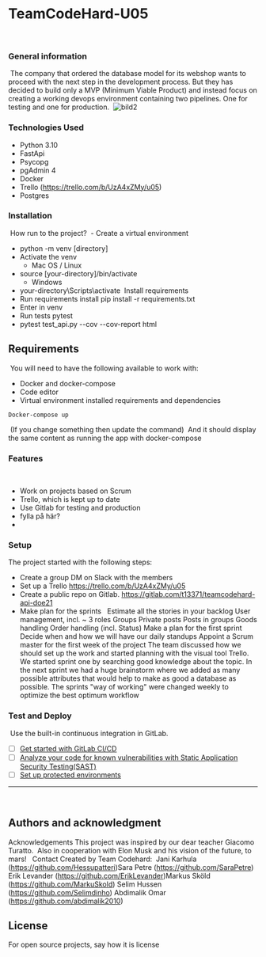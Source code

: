 # TeamCodeHard-U05
​
### General information
​
The company that ordered the database model for its webshop wants to proceed with the next step in the development process. But they has decided to build only a MVP (Minimum Viable Product) and instead focus on creating a working devops environment containing two pipelines. One for testing and one for production.
​
![bild2](https://user-images.githubusercontent.com/91993656/160679215-74fc463e-0be2-4cb6-95ae-3e0af9f2a30d.png)
### Technologies Used
- Python 3.10
- FastApi
- Psycopg
- pgAdmin 4
- Docker
- Trello (https://trello.com/b/UzA4xZMy/u05)
- Postgres
​
### Installation
​
How run to the project?
​
    - Create a virtual environment
- python -m venv [directory]
- Activate the venv 
    - Mac OS / Linux
-  source [your-directory]/bin/activate
    - Windows
- your-directory\Scripts\activate
​
Install requirements
- Run requirements install pip install -r requirements.txt
- Enter in venv
- Run tests pytest
- pytest test_api.py --cov --cov-report html
​
## Requirements
​
You will need to have the following available to work with:
​
- Docker and docker-compose
- Code editor
- Virtual environment installed requirements and dependencies
​
```
Docker-compose up 
```
​
(If you change something then update the command)
​
And it should display the same content as running the app with docker-compose
​
​
​
### Features
​
- Work on projects based on Scrum
- Trello, which is kept up to date
- Use Gitlab for testing and production
- fylla på här?
- 
### Setup
The project started with the following steps:
- Create a group DM on Slack with the members
- Set up a Trello
https://trello.com/b/UzA4xZMy/u05
- Create a public repo on Gitlab.
https://gitlab.com/t13371/teamcodehard-api-doe21
- Make plan for the sprints
​
​
Estimate all the stories in your backlog
User management, incl. ~ 3 roles
Groups
Private posts
Posts in groups
Goods handling
Order handling (incl. Status)
Make a plan for the first sprint
Decide when and how we will have our daily standups
Appoint a Scrum master for the first week of the project
The team discussed how we should set up the work and started planning with the visual tool Trello.
We started sprint one by searching good knowledge about the topic. In the next sprint we had a huge
brainstorm where we added as many possible attributes that would help to make as good a database as
possible.
The sprints "way of working" were changed weekly to optimize the best optimum workflow
### Test and Deploy
​
Use the built-in continuous integration in GitLab.
​
- [ ] [Get started with GitLab CI/CD](https://docs.gitlab.com/ee/ci/quick_start/index.html)
- [ ] [Analyze your code for known vulnerabilities with Static Application Security Testing(SAST)](https://docs.gitlab.com/ee/user/application_security/sast/)
- [ ] [Set up protected environments](https://docs.gitlab.com/ee/ci/environments/protected_environments.html)
​
***
​

## Authors and acknowledgment
Acknowledgements
This project was inspired by our dear teacher Giacomo Turatto.
​
 Also in cooperation with Elon Musk and his vision of the future, to mars!
​
​
Contact
Created by Team Codehard:
​
Jani Karhula (https://github.com/Hessupatteri)
​
Sara Petre (https://github.com/SaraPetre)
​
Erik Levander (https://github.com/ErikLevander)
​
Markus Sköld (https://github.com/MarkuSkold)
​
Selim Hussen (https://github.com/Selimdinho)
​
Abdimalik Omar (https://github.com/abdimalik2010)
​
## License
For open source projects, say how it is license
